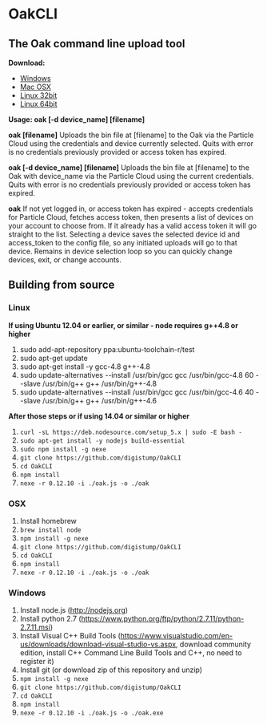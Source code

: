 # OakCLI
## The Oak command line upload tool

**Download:** 
- [Windows](https://github.com/digistump/OakCLI/releases/download/1.0.0/oakcli-1.0.0-win32.zip)
- [Mac OSX](https://github.com/digistump/OakCLI/releases/download/1.0.0/oakcli-1.0.0-osx.tar.gz)
- [Linux 32bit](https://github.com/digistump/OakCLI/releases/download/1.0.0/oakcli-1.0.0-linux32.tar.gz)
- [Linux 64bit](https://github.com/digistump/OakCLI/releases/download/1.0.0/oakcli-1.0.0-linux64.tar.gz)

**Usage: oak [-d device_name] [filename]**

**oak [filename]** Uploads the bin file at [filename] to the Oak via the Particle Cloud using the credentials and device currently selected. Quits with error is no credentials previously provided or access token has expired.

**oak [-d device_name] [filename]** Uploads the bin file at [filename] to the Oak with device_name via the Particle Cloud using the current credentials. Quits with error is no credentials previously provided or access token has expired.

**oak** If not yet logged in, or access token has expired - accepts credentials for Particle Cloud, fetches access token, then presents a list of devices on your account to choose from. If it already has a valid access token it will go straight to the list. Selecting a device saves the selected device id and access_token to the config file, so any initiated uploads will go to that device. Remains in device selection loop so you can quickly change devices, exit, or change accounts.

## Building from source

### Linux

**If using Ubuntu 12.04 or earlier, or similar - node requires g++4.8 or higher**

1. sudo add-apt-repository ppa:ubuntu-toolchain-r/test
2. sudo apt-get update
3. sudo apt-get install -y gcc-4.8 g++-4.8
4. sudo update-alternatives --install /usr/bin/gcc gcc /usr/bin/gcc-4.8 60 --slave /usr/bin/g++ g++ /usr/bin/g++-4.8
5. sudo update-alternatives --install /usr/bin/gcc gcc /usr/bin/gcc-4.6 40 --slave /usr/bin/g++ g++ /usr/bin/g++-4.6

**After those steps or if using 14.04 or similar or higher**

1. `curl -sL https://deb.nodesource.com/setup_5.x | sudo -E bash -`
2. `sudo apt-get install -y nodejs build-essential`
3. `sudo npm install -g nexe`
4. `git clone https://github.com/digistump/OakCLI`
5. `cd OakCLI`
6. `npm install`
7. `nexe -r 0.12.10 -i ./oak.js -o ./oak`

### OSX

1. Install homebrew
2. `brew install node`
3. `npm install -g nexe`
4. `git clone https://github.com/digistump/OakCLI`
5. `cd OakCLI`
6. `npm install`
7. `nexe -r 0.12.10 -i ./oak.js -o ./oak`

### Windows

1. Install node.js (http://nodejs.org)
2. Install python 2.7 (https://www.python.org/ftp/python/2.7.11/python-2.7.11.msi)
3. Install Visual C++ Build Tools (https://www.visualstudio.com/en-us/downloads/download-visual-studio-vs.aspx, download community edition, install C++ Command Line Build Tools and C++, no need to register it)
4. Install git (or download zip of this repository and unzip)
5. `npm install -g nexe`
6. `git clone https://github.com/digistump/OakCLI`
7. `cd OakCLI`
8. `npm install`
9. `nexe -r 0.12.10 -i ./oak.js -o ./oak.exe`
